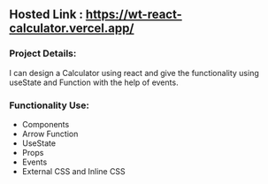 ## Hosted Link : https://wt-react-calculator.vercel.app/

### Project Details:
   I can design a Calculator using react and give the functionality using useState and Function with the help of events.

### Functionality Use:
 - Components
 - Arrow Function
 - UseState 
 - Props
 - Events
 - External CSS and Inline CSS
